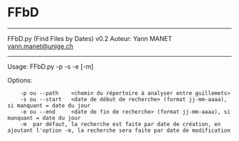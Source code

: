 # FFbD

---------------------------------------------------------

FFbD.py (Find Files by Dates) v0.2
Auteur: Yann MANET <yann.manet@unige.ch>

---------------------------------------------------------

Usage: FFbD.py -p <path> -s <startdate> -e <enddate> [-m]

Options:
        
        -p ou --path    <chemin du répertoire à analyser entre guillemets>
        -s ou --start   <date de début de recherche> (format jj-mm-aaaa), si manquant = date du jour
        -e ou --end     <date de fin de recherche> (format jj-mm-aaaa), si manquant = date du jour
        -m  par défaut, la recherche est faite par date de création, en ajoutant l'option -m, la recherche sera faite par date de modification
